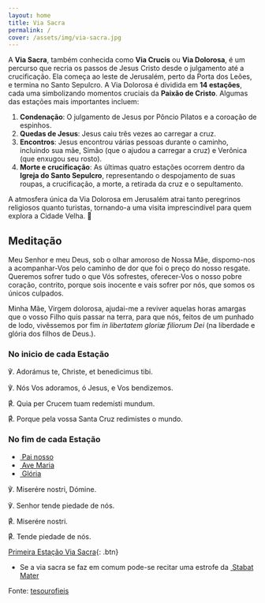 ```yaml
---
layout: home
title: Via Sacra
permalink: /
cover: /assets/img/via-sacra.jpg
---
```


A **Via Sacra**, também conhecida como **Via Crucis** ou **Via Dolorosa**, é um percurso que recria os passos de Jesus Cristo desde o julgamento até a crucificação. Ela começa ao leste de Jerusalém, perto da Porta dos Leões, e termina no Santo Sepulcro. A Via Dolorosa é dividida em **14 estações**, cada uma simbolizando momentos cruciais da **Paixão de Cristo**. Algumas das estações mais importantes incluem:

1. **Condenação**: O julgamento de Jesus por Pôncio Pilatos e a coroação de espinhos.
2. **Quedas de Jesus**: Jesus caiu três vezes ao carregar a cruz.
3. **Encontros**: Jesus encontrou várias pessoas durante o caminho, incluindo sua mãe, Simão (que o ajudou a carregar a cruz) e Verônica (que enxugou seu rosto).
4. **Morte e crucificação**: As últimas quatro estações ocorrem dentro da **Igreja do Santo Sepulcro**, representando o despojamento de suas roupas, a crucificação, a morte, a retirada da cruz e o sepultamento.

A atmosfera única da Via Dolorosa em Jerusalém atrai tanto peregrinos religiosos quanto turistas, tornando-a uma visita imprescindível para quem explora a Cidade Velha. 🙏


## Meditação

Meu Senhor e meu Deus, sob o olhar amoroso de Nossa Mãe, dispomo-nos a acompanhar-Vos pelo caminho de dor que foi o preço do nosso resgate. Queremos sofrer tudo o que Vós sofrestes, oferecer-Vos o nosso pobre coração, contrito, porque sois inocente e vais sofrer por nós, que somos os únicos culpados.

Minha Mãe, Virgem dolorosa, ajudai-me a reviver aquelas horas amargas que o vosso Filho quis passar na terra, para que nós, feitos de um punhado de lodo, vivêssemos por fim <em>in libertatem gloriæ filiorum Dei</em> (na liberdade e glória dos filhos de Deus.).

### No inicio de cada Estação

<div class="side-by-side not-content">
<p>
<span class="text-green-500">℣.</span> Adorámus te, Christe, et benedicimus tibi.
</p>
<p>
<span class="text-green-500">℣.</span> Nós Vos adoramos, ó Jesus, e Vos bendizemos.
</p>
<p>
<span class="text-red-500">℟. </span>Quia per Crucem tuam redemísti mundum.
</p>
<p>
<span class="text-red-500">℟. </span>Porque pela vossa Santa Cruz redimistes o mundo.
</p>
</div>

### No fim de cada Estação

<aside>
  <ul>
    <li><a href="/pages/oracoes/#pai-nosso">&nbsp;Pai nosso</a></li>
    <li><a href="/pages/oracoes/#ave-maria">&nbsp;Ave Maria</a></li>
    <li><a href="/pages/oracoes/#glória">&nbsp;Glória</a></li>
  </ul>  
</aside>

<div class="side-by-side not-content">

<p>
<span class="text-green-500">℣.</span> Miserére nostri, Dómine.
</p>
<p>
<span class="text-green-500">℣.</span> Senhor tende piedade de nós.
</p>
<p>
<span class="text-red-500">℟. </span>Miserére nostri.
</p>
<p>
<span class="text-red-500">℟. </span>Tende piedade de nós.
</p>
</div>

[Primeira Estação Via Sacra](/viasacra/0033-04-03-01a-estacao.html){: .btn}

<aside>
  <ul>
    <li>Se a via sacra se faz em comum pode-se recitar uma estrofe da <a href="https://tesourofieis.com/missal/santos/09-15/#sequ%C3%AAncia">&nbsp;Stabat Mater</a></li> 
  </ul>
</aside>




Fonte: [tesourofieis](https://tesourofieis.com/devocionario/viasacra/)
